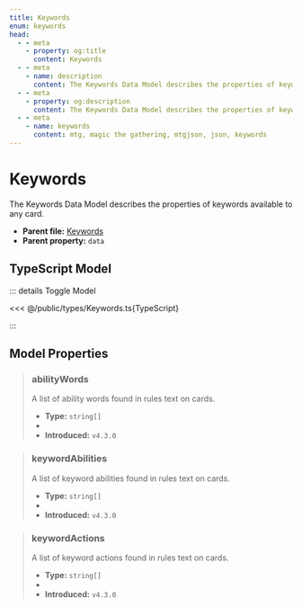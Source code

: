 ```yaml
---
title: Keywords
enum: keywords
head:
  - - meta
    - property: og:title
      content: Keywords
  - - meta
    - name: description
      content: The Keywords Data Model describes the properties of keywords available to any card.
  - - meta
    - property: og:description
      content: The Keywords Data Model describes the properties of keywords available to any card.
  - - meta
    - name: keywords
      content: mtg, magic the gathering, mtgjson, json, keywords
---
```


# Keywords

The Keywords Data Model describes the properties of keywords available to any card.

- **Parent file:** [Keywords](/downloads/all-files/#keywords)
- **Parent property:** `data`

## TypeScript Model

::: details Toggle Model

<<< @/public/types/Keywords.ts{TypeScript}

:::

## Model Properties

> ### abilityWords
>
> A list of ability words found in rules text on cards.
>
> - **Type:** `string[]`
> - <ExampleField type='abilityWords'/>
> - **Introduced:** `v4.3.0`

> ### keywordAbilities
>
> A list of keyword abilities found in rules text on cards.
>
> - **Type:** `string[]`
> - <ExampleField type='keywordAbilities'/>
> - **Introduced:** `v4.3.0`

> ### keywordActions
>
> A list of keyword actions found in rules text on cards.
>
> - **Type:** `string[]`
> - <ExampleField type='keywordActions'/>
> - **Introduced:** `v4.3.0`
